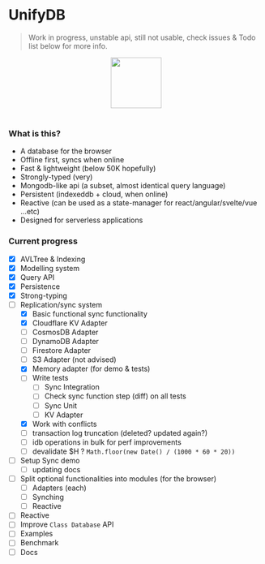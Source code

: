 # UnifyDB

> Work in progress, unstable api, still not usable, check issues & Todo list below for more info.

<p align="center">
	<img src="https://i.postimg.cc/0yp2LmPJ/exchange-databases.png" width="100">
	<br>
	<br>
</p>


### What is this?
- A database for the browser
- Offline first, syncs when online
- Fast & lightweight (below 50K hopefully)
- Strongly-typed (very)
- Mongodb-like api (a subset, almost identical query language)
- Persistent (indexeddb + cloud, when online)
- Reactive (can be used as a state-manager for react/angular/svelte/vue ...etc)
- Designed for serverless applications

### Current progress
- [x] AVLTree & Indexing
- [x] Modelling system
- [x] Query API
- [x] Persistence
- [x] Strong-typing
- [ ] Replication/sync system
	- [x] Basic functional sync functionality
	- [x] Cloudflare KV Adapter
	- [ ] CosmosDB Adapter
	- [ ] DynamoDB Adapter
	- [ ] Firestore Adapter
	- [ ] S3 Adapter (not advised)
	- [x] Memory adapter (for demo & tests)
	- [ ] Write tests
		- [ ] Sync Integration
		- [ ] Check sync function step (diff) on all tests
		- [ ] Sync Unit
		- [ ] KV Adapter
	- [X] Work with conflicts
	- [ ] transaction log truncation (deleted? updated again?)
	- [ ] idb operations in bulk for perf improvements
	- [ ] devalidate $H ? `Math.floor(new Date() / (1000 * 60 * 20))`
- [ ] Setup Sync demo
	- [ ] updating docs
- [ ] Split optional functionalities into modules (for the browser)
	- [ ] Adapters (each)
	- [ ] Synching
	- [ ] Reactive
- [ ] Reactive
- [ ] Improve `Class Database` API
- [ ] Examples
- [ ] Benchmark
- [ ] Docs